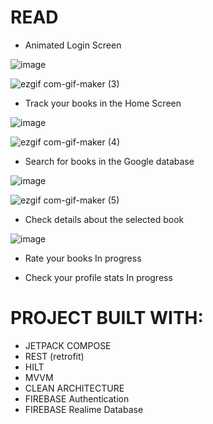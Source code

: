 # READ

  - Animated Login Screen
  
![image](https://user-images.githubusercontent.com/83213476/215795989-40567231-71da-415c-b458-b6df0f8a9617.png)

![ezgif com-gif-maker (3)](https://user-images.githubusercontent.com/83213476/215792719-bdeb8243-cd75-484b-9f9b-f032f368772f.gif)

  - Track your books in the Home Screen
  
![image](https://user-images.githubusercontent.com/83213476/215793583-1f90b6de-d56f-477d-b6c6-ba6a49c480ef.png)

![ezgif com-gif-maker (4)](https://user-images.githubusercontent.com/83213476/215794583-ed58b0ef-2dcf-44ea-a3d4-2879fa606a7b.gif)

  - Search for books in the Google database
  
![image](https://user-images.githubusercontent.com/83213476/215795123-3d821ba3-988b-4225-8449-2a4dcb44e657.png)

![ezgif com-gif-maker (5)](https://user-images.githubusercontent.com/83213476/215795816-f6f8d993-5322-4103-9462-1718bce05446.gif)

  - Check details about the selected book

![image](https://user-images.githubusercontent.com/83213476/215797388-fa6dace1-100e-4a62-82c5-bcba4ca5cb0b.png)


  - Rate your books
In progress
  
  - Check your profile stats
In progress

# PROJECT BUILT WITH:
  - JETPACK COMPOSE
  - REST (retrofit)
  - HILT
  - MVVM
  - CLEAN ARCHITECTURE
  - FIREBASE Authentication
  - FIREBASE Realime Database
  
